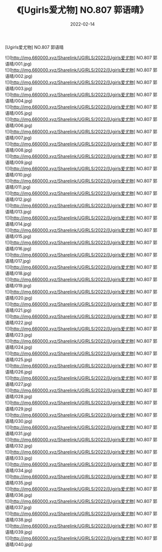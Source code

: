 ﻿---
layout: post
title:  《[Ugirls爱尤物] NO.807 郭语晴》
date:   2022-02-14
img: http://img.660000.xyz/Sharelink/UGIRLS/2022/[Ugirls爱尤物] NO.807 郭语晴/000.jpg
categories: [美女, 清纯, 唯美]
---

[Ugirls爱尤物] NO.807 郭语晴

 ![](http://img.660000.xyz/Sharelink/UGIRLS/2022/[Ugirls爱尤物] NO.807 郭语晴/001.jpg) <br>![](http://img.660000.xyz/Sharelink/UGIRLS/2022/[Ugirls爱尤物] NO.807 郭语晴/002.jpg) <br>![](http://img.660000.xyz/Sharelink/UGIRLS/2022/[Ugirls爱尤物] NO.807 郭语晴/003.jpg) <br>![](http://img.660000.xyz/Sharelink/UGIRLS/2022/[Ugirls爱尤物] NO.807 郭语晴/004.jpg) <br>![](http://img.660000.xyz/Sharelink/UGIRLS/2022/[Ugirls爱尤物] NO.807 郭语晴/005.jpg) <br>![](http://img.660000.xyz/Sharelink/UGIRLS/2022/[Ugirls爱尤物] NO.807 郭语晴/006.jpg) <br>![](http://img.660000.xyz/Sharelink/UGIRLS/2022/[Ugirls爱尤物] NO.807 郭语晴/007.jpg) <br>![](http://img.660000.xyz/Sharelink/UGIRLS/2022/[Ugirls爱尤物] NO.807 郭语晴/008.jpg) <br>![](http://img.660000.xyz/Sharelink/UGIRLS/2022/[Ugirls爱尤物] NO.807 郭语晴/009.jpg) <br>![](http://img.660000.xyz/Sharelink/UGIRLS/2022/[Ugirls爱尤物] NO.807 郭语晴/010.jpg) <br>![](http://img.660000.xyz/Sharelink/UGIRLS/2022/[Ugirls爱尤物] NO.807 郭语晴/011.jpg) <br>![](http://img.660000.xyz/Sharelink/UGIRLS/2022/[Ugirls爱尤物] NO.807 郭语晴/012.jpg) <br>![](http://img.660000.xyz/Sharelink/UGIRLS/2022/[Ugirls爱尤物] NO.807 郭语晴/013.jpg) <br>![](http://img.660000.xyz/Sharelink/UGIRLS/2022/[Ugirls爱尤物] NO.807 郭语晴/014.jpg) <br>![](http://img.660000.xyz/Sharelink/UGIRLS/2022/[Ugirls爱尤物] NO.807 郭语晴/015.jpg) <br>![](http://img.660000.xyz/Sharelink/UGIRLS/2022/[Ugirls爱尤物] NO.807 郭语晴/016.jpg) <br>![](http://img.660000.xyz/Sharelink/UGIRLS/2022/[Ugirls爱尤物] NO.807 郭语晴/017.jpg) <br>![](http://img.660000.xyz/Sharelink/UGIRLS/2022/[Ugirls爱尤物] NO.807 郭语晴/018.jpg) <br>![](http://img.660000.xyz/Sharelink/UGIRLS/2022/[Ugirls爱尤物] NO.807 郭语晴/019.jpg) <br>![](http://img.660000.xyz/Sharelink/UGIRLS/2022/[Ugirls爱尤物] NO.807 郭语晴/020.jpg) <br>![](http://img.660000.xyz/Sharelink/UGIRLS/2022/[Ugirls爱尤物] NO.807 郭语晴/021.jpg) <br>![](http://img.660000.xyz/Sharelink/UGIRLS/2022/[Ugirls爱尤物] NO.807 郭语晴/022.jpg) <br>![](http://img.660000.xyz/Sharelink/UGIRLS/2022/[Ugirls爱尤物] NO.807 郭语晴/023.jpg) <br>![](http://img.660000.xyz/Sharelink/UGIRLS/2022/[Ugirls爱尤物] NO.807 郭语晴/024.jpg) <br>![](http://img.660000.xyz/Sharelink/UGIRLS/2022/[Ugirls爱尤物] NO.807 郭语晴/025.jpg) <br>![](http://img.660000.xyz/Sharelink/UGIRLS/2022/[Ugirls爱尤物] NO.807 郭语晴/026.jpg) <br>![](http://img.660000.xyz/Sharelink/UGIRLS/2022/[Ugirls爱尤物] NO.807 郭语晴/027.jpg) <br>![](http://img.660000.xyz/Sharelink/UGIRLS/2022/[Ugirls爱尤物] NO.807 郭语晴/028.jpg) <br>![](http://img.660000.xyz/Sharelink/UGIRLS/2022/[Ugirls爱尤物] NO.807 郭语晴/029.jpg) <br>![](http://img.660000.xyz/Sharelink/UGIRLS/2022/[Ugirls爱尤物] NO.807 郭语晴/030.jpg) <br>![](http://img.660000.xyz/Sharelink/UGIRLS/2022/[Ugirls爱尤物] NO.807 郭语晴/031.jpg) <br>![](http://img.660000.xyz/Sharelink/UGIRLS/2022/[Ugirls爱尤物] NO.807 郭语晴/032.jpg) <br>![](http://img.660000.xyz/Sharelink/UGIRLS/2022/[Ugirls爱尤物] NO.807 郭语晴/033.jpg) <br>![](http://img.660000.xyz/Sharelink/UGIRLS/2022/[Ugirls爱尤物] NO.807 郭语晴/034.jpg) <br>![](http://img.660000.xyz/Sharelink/UGIRLS/2022/[Ugirls爱尤物] NO.807 郭语晴/035.jpg) <br>![](http://img.660000.xyz/Sharelink/UGIRLS/2022/[Ugirls爱尤物] NO.807 郭语晴/036.jpg) <br>![](http://img.660000.xyz/Sharelink/UGIRLS/2022/[Ugirls爱尤物] NO.807 郭语晴/037.jpg) <br>![](http://img.660000.xyz/Sharelink/UGIRLS/2022/[Ugirls爱尤物] NO.807 郭语晴/038.jpg) <br>![](http://img.660000.xyz/Sharelink/UGIRLS/2022/[Ugirls爱尤物] NO.807 郭语晴/039.jpg) <br>![](http://img.660000.xyz/Sharelink/UGIRLS/2022/[Ugirls爱尤物] NO.807 郭语晴/040.jpg) <br>